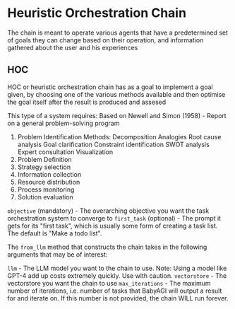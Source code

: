 # Heuristic Orchestration Chain

The chain is meant to operate various agents that have a predetermined set of goals they can change based on their operation, and information gathered about the user and his experiences

## HOC

HOC or heuristic orchestration chain has as a goal to implement a goal given, by choosing one of the various methods available and then optimise the goal itself after the result is produced and assesed

This type of a system requires: 
Based on Newell and Simon (1958) - Report on a general problem-solving program

1. Problem Identification
    Methods: 
    Decomposition
    Analogies
    Root cause analysis
    Goal clarification
    Constraint identification
    SWOT analysis
    Expert consultation
    Visualization
2. Problem Definition
3. Strategy selection
4. Information collection
5. Resource distribution
6. Process monitoring
7. Solution evaluation

`objective` (mandatory) - The overarching objective you want the task orchestration system to converge to
`first_task` (optional) - The prompt it gets for its "first task", which is usually some form of creating a task list. The default is "Make a todo list".

The `from_llm` method that constructs the chain takes in the following arguments that may be of interest:

`llm` - The LLM model you want to the chain to use. Note: Using a model like GPT-4 add up costs extremely quickly. Use with caution.
`vectorstore` - The vectorstore you want the chain to use
`max_iterations` - The maximum number of iterations, i.e. number of tasks that BabyAGI will output a result for and iterate on. If this number is not provided, the chain WILL run forever. 